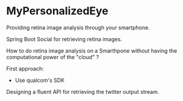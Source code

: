 # MyPersonalizedEye
Providing retina image analysis through your smartphone.

Spring Boot Social for retrieving retina images.

How to do retina image analysis on a Smarthpone without having the computational power of the "cloud" ?

First approach:

- Use qualcom's SDK

Designing a fluent API for retrieving the twitter output stream.


